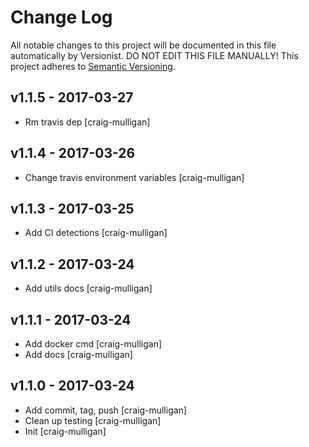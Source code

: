 # Change Log

All notable changes to this project will be documented in this file
automatically by Versionist. DO NOT EDIT THIS FILE MANUALLY!
This project adheres to [Semantic Versioning](http://semver.org/).

## v1.1.5 - 2017-03-27

* Rm travis dep [craig-mulligan]

## v1.1.4 - 2017-03-26

* Change travis environment variables [craig-mulligan]

## v1.1.3 - 2017-03-25

* Add CI detections [craig-mulligan]

## v1.1.2 - 2017-03-24

* Add utils docs [craig-mulligan]

## v1.1.1 - 2017-03-24

* Add docker cmd [craig-mulligan]
* Add docs [craig-mulligan]

## v1.1.0 - 2017-03-24

* Add commit, tag, push [craig-mulligan]
* Clean up testing [craig-mulligan]
* Init [craig-mulligan]
